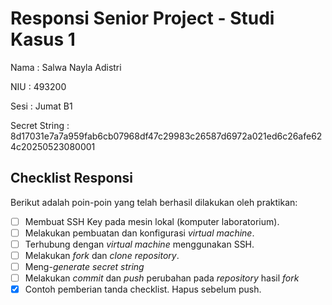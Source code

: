 # Responsi Senior Project - Studi Kasus 1

Nama : Salwa Nayla Adistri


NIU : 493200


Sesi : Jumat B1


Secret String : 8d17031e7a7a959fab6cb07968df47c29983c26587d6972a021ed6c26afe624c20250523080001



## Checklist Responsi

Berikut adalah poin-poin yang telah berhasil dilakukan oleh praktikan:

- [ ] Membuat SSH Key pada mesin lokal (komputer laboratorium).
- [ ] Melakukan pembuatan dan konfigurasi _virtual machine_.
- [ ] Terhubung dengan _virtual machine_ menggunakan SSH.
- [ ] Melakukan _fork_ dan _clone_ _repository_.
- [ ] Meng-_generate_ _secret string_
- [ ] Melakukan _commit_ dan _push_ perubahan pada _repository_ hasil _fork_
- [x] Contoh pemberian tanda checklist. Hapus sebelum push.
